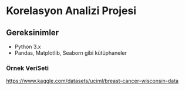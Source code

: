 # Korelasyon Analizi Projesi

## Gereksinimler
- Python 3.x
- Pandas, Matplotlib, Seaborn gibi kütüphaneler

### Örnek VeriSeti
https://www.kaggle.com/datasets/uciml/breast-cancer-wisconsin-data